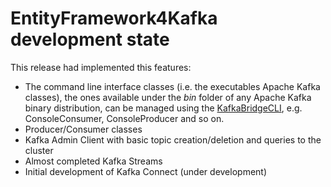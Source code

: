 # EntityFramework4Kafka development state

This release had implemented this features:

* The command line interface classes (i.e. the executables Apache Kafka classes), the ones available under the _bin_ folder of any Apache Kafka binary distribution, can be managed using the [KafkaBridgeCLI](usageCLI.md), e.g. ConsoleConsumer, ConsoleProducer and so on. 
* Producer/Consumer classes
* Kafka Admin Client with basic topic creation/deletion and queries to the cluster
* Almost completed Kafka Streams
* Initial development of Kafka Connect (under development)
